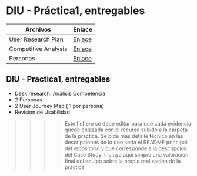 # DIU - Práctica1, entregables  

| Archivos       | Enlace                 |
|----------------|------------------------|
| User Research Plan | [Enlace](./user_research_plan.md) |
| Competitive Analysis | [Enlace](./competitive_analysis.md) |
| Personas    | [Enlace](./personas.md) |



## DIU - Practica1, entregables


- Desk research: Análisis Competencia 
- 2 Personas 
- 2 User Journey Map  ( 1 por persona)
- Revisión de Usabilidad 


>>>> Este fichero se debe editar para que cada evidencia quede enlazada con el recurso subido a la carpeta de la practica. Se pide más detalle técnico en las descripciones de lo que sería el README principal del repositorio y que corresponde a la descripcion del Case Study.
>>>> Incluya aquí simpre una valoración final del equipo sobre la propia realización de la práctica
